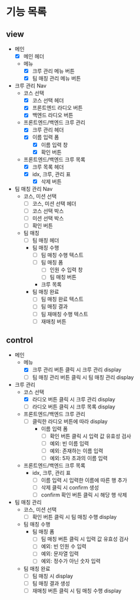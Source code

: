 # 기능 목록

## view

- 메인
  - [x] 메인 헤더
  - 메뉴
    - [x] 크루 관리 메뉴 버튼
    - [x] 팀 매칭 관리 메뉴 버튼
- 크루 관리 Nav
  - 코스 선택
    - [x] 코스 선택 헤더
    - [x] 프론트엔드 라디오 버튼
    - [x] 백엔드 라디오 버튼
  - 프론트엔드/백엔드 크루 관리
    - [x] 크루 관리 헤더
    - [x] 이름 입력 폼
      - [x] 이름 입력 창
      - [x] 확인 버튼
  - 프론트엔드/백엔드 크루 목록
    - [x] 크루 목록 헤더
    - [x] idx, 크루, 관리 표
      - [x] 삭제 버튼
- 팀 매칭 관리 Nav
  - 코스, 미션 선택
    - [ ] 코스, 미션 선택 헤더
    - [ ] 코스 선택 박스
    - [ ] 미션 선택 박스
    - [ ] 확인 버튼
  - 팀 매칭
    - [ ] 팀 매칭 헤더
    - 팀 매칭 수행
      - [ ] 팀 매칭 수행 텍스트
      - [ ] 팀 매칭 폼
        - [ ] 인원 수 입력 창
        - [ ] 팀 매칭 버튼
      - 크루 목록
    - 팀 매칭 완료
      - [ ] 팀 매칭 완료 텍스트
      - [ ] 팀 매칭 결과
      - [ ] 팀 재매칭 수행 텍스트
      - [ ] 재매칭 버튼

## control

- 메인
  - 메뉴
    - [x] 크루 관리 버튼 클릭 시 크루 관리 display
    - [ ] 팀 매칭 관리 버튼 클릭 시 팀 매칭 관리 display
- 크루 관리
  - 코스 선택
    - [x] 라디오 버튼 클릭 시 크루 관리 display
    - [ ] 라디오 버튼 클릭 시 크루 목록 display
  - 프론트엔드/백엔드 크루 관리
    - [ ] 클릭한 라디오 버튼에 따라 display
      - 이름 입력 폼
        - [ ] 확인 버튼 클릭 시 입력 값 유효성 검사
        - [ ] 예외: 빈 이름 입력
        - [ ] 예외: 존재하는 이름 입력
        - [ ] 예외: 5자 초과의 이름 입력
  - 프론트엔드/백엔드 크루 목록
    - idx, 크루, 관리 표
      - [ ] 이름 입력 시 입력한 이름에 따른 행 추가
      - [ ] 삭제 클릭 시 confirm 생성
      - [ ] confirm 확인 버튼 클릭 시 해당 행 삭제
- 팀 매칭 관리
  - 코스, 미션 선택
    - [ ] 확인 버튼 클릭 시 팀 매칭 수행 display
  - 팀 매칭 수행
    - 팀 매칭 폼
      - [ ] 팀 매칭 버튼 클릭 시 입력 값 유효성 검사
      - [ ] 예외: 빈 인원 수 입력
      - [ ] 예외: 문자열 입력
      - [ ] 예외: 정수가 아닌 숫자 입력
  - 팀 매칭 완료
    - [ ] 팀 매칭 시 display
    - [ ] 팀 매칭 결과 생성
    - [ ] 재매칭 버튼 클릭 시 팀 매칭 수행 display
